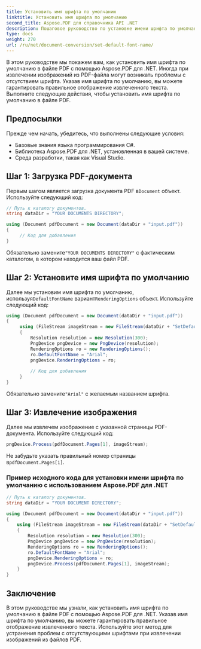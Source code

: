 ```yaml
---
title: Установить имя шрифта по умолчанию
linktitle: Установить имя шрифта по умолчанию
second_title: Aspose.PDF для справочника API .NET
description: Пошаговое руководство по установке имени шрифта по умолчанию в файле PDF с помощью Aspose.PDF для .NET.
type: docs
weight: 270
url: /ru/net/document-conversion/set-default-font-name/
---
```


В этом руководстве мы покажем вам, как установить имя шрифта по умолчанию в файле PDF с помощью Aspose.PDF для .NET. Иногда при извлечении изображений из PDF-файла могут возникать проблемы с отсутствием шрифта. Указав имя шрифта по умолчанию, вы можете гарантировать правильное отображение извлеченного текста. Выполните следующие действия, чтобы установить имя шрифта по умолчанию в файле PDF.

## Предпосылки
Прежде чем начать, убедитесь, что выполнены следующие условия:

- Базовые знания языка программирования С#.
- Библиотека Aspose.PDF для .NET, установленная в вашей системе.
- Среда разработки, такая как Visual Studio.

## Шаг 1: Загрузка PDF-документа
 Первым шагом является загрузка документа PDF в`Document` объект. Используйте следующий код:

```csharp
// Путь к каталогу документов.
string dataDir = "YOUR DOCUMENTS DIRECTORY";

using (Document pdfDocument = new Document(dataDir + "input.pdf"))
{
     // Код для добавления
}
```

 Обязательно замените`"YOUR DOCUMENTS DIRECTORY"` с фактическим каталогом, в котором находится ваш файл PDF.

## Шаг 2: Установите имя шрифта по умолчанию
 Далее мы установим имя шрифта по умолчанию, используя`DefaultFontName` вариант`RenderingOptions` объект. Используйте следующий код:

```csharp
using (Document pdfDocument = new Document(dataDir + "input.pdf"))
{
     using (FileStream imageStream = new FileStream(dataDir + "SetDefaultFontName.png", FileMode.Create))
     {
         Resolution resolution = new Resolution(300);
         PngDevice pngDevice = new PngDevice(resolution);
         RenderingOptions ro = new RenderingOptions();
         ro.DefaultFontName = "Arial";
         pngDevice.RenderingOptions = ro;
        
         // Код для добавления
     }
}
```

 Обязательно замените`"Arial"` с желаемым названием шрифта.

## Шаг 3: Извлечение изображения
Далее мы извлечем изображение с указанной страницы PDF-документа. Используйте следующий код:

```csharp
pngDevice.Process(pdfDocument.Pages[1], imageStream);
```

 Не забудьте указать правильный номер страницы в`pdfDocument.Pages[1]`.

### Пример исходного кода для установки имени шрифта по умолчанию с использованием Aspose.PDF для .NET

```csharp
// Путь к каталогу документов.
string dataDir = "YOUR DOCUMENT DIRECTORY";

using (Document pdfDocument = new Document(dataDir + "input.pdf"))
{
	using (FileStream imageStream = new FileStream(dataDir + "SetDefaultFontName.png", FileMode.Create))
	{
		Resolution resolution = new Resolution(300);
		PngDevice pngDevice = new PngDevice(resolution);
		RenderingOptions ro = new RenderingOptions();
		ro.DefaultFontName = "Arial";
		pngDevice.RenderingOptions = ro;
		pngDevice.Process(pdfDocument.Pages[1], imageStream);
	}
}
```

## Заключение
В этом руководстве мы узнали, как установить имя шрифта по умолчанию в файле PDF с помощью Aspose.PDF для .NET. Указав имя шрифта по умолчанию, вы можете гарантировать правильное отображение извлеченного текста. Используйте этот метод для устранения проблем с отсутствующими шрифтами при извлечении изображений из файлов PDF.